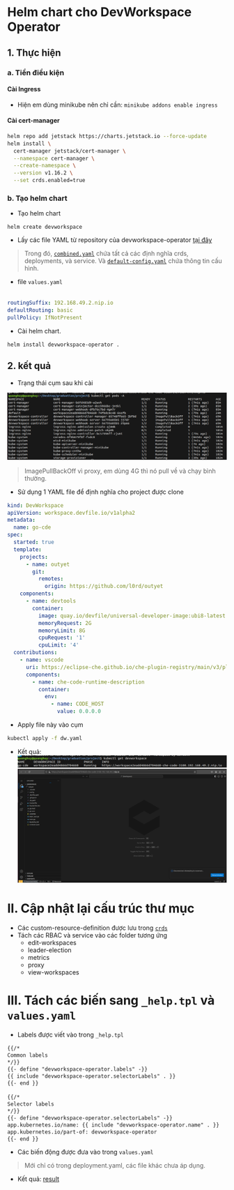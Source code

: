 # Helm chart cho DevWorkspace Operator
## 1. Thực hiện
### a. Tiền điều kiện
#### Cài Ingress
- Hiện em dùng minikube nên chỉ cần: `minikube addons enable ingress`
#### Cài cert-manager
```sh
helm repo add jetstack https://charts.jetstack.io --force-update
helm install \
  cert-manager jetstack/cert-manager \
  --namespace cert-manager \
  --create-namespace \
  --version v1.16.2 \
  --set crds.enabled=true
```
### b. Tạo helm chart
- Tạo helm chart
```
helm create devworkspace
```
- Lấy các file YAML từ repository của devworkspace-operator [tại đây](https://github.com/devfile/devworkspace-operator/tree/main/deploy/deployment/kubernetes)
> Trong đó, [`combined.yaml`](https://github.com/devfile/devworkspace-operator/blob/main/deploy/deployment/kubernetes/combined.yaml) chứa tất cả các định nghĩa crds, deployments, và service. Và [`default-config.yaml`](https://github.com/devfile/devworkspace-operator/blob/main/deploy/default-config.yaml) chứa thông tin cấu hình.
- file `values.yaml`
```yml

routingSuffix: 192.168.49.2.nip.io
defaultRouting: basic
pullPolicy: IfNotPresent
```
- Cài helm chart.
```
helm install devworkspace-operator .
```
## 2. kết quả
- Trạng thái cụm sau khi cài

![after-setup](./images/after-setup.png)
> ImagePullBackOff vì proxy, em dùng 4G thì nó pull về và chạy bình thường.
- Sử dụng 1 YAML file để định nghĩa cho project được clone
```YAML
kind: DevWorkspace
apiVersion: workspace.devfile.io/v1alpha2
metadata:
  name: go-cde
spec:
  started: true
  template:
    projects:
      - name: outyet
        git:
          remotes:
            origin: https://github.com/l0rd/outyet
    components:
      - name: devtools
        container:
          image: quay.io/devfile/universal-developer-image:ubi8-latest
          memoryRequest: 2G
          memoryLimit: 8G
          cpuRequest: '1'
          cpuLimit: '4'
  contributions:
    - name: vscode
      uri: https://eclipse-che.github.io/che-plugin-registry/main/v3/plugins/che-incubator/che-code/latest/devfile.yaml
      components:
        - name: che-code-runtime-description
          container:
            env:
              - name: CODE_HOST
                value: 0.0.0.0
```
- Apply file này vào cụm
```sh
kubectl apply -f dw.yaml
```
- Kết quả:
![cde](./images/cde.png)
![img](./images/image.png)

# II. Cập nhật lại cấu trúc thư mục
- Các custom-resource-definition được lưu trong [`crds`](./crds/)
- Tách các RBAC và service vào các folder tương ứng
  - edit-workspaces
  - leader-election
  - metrics
  - proxy
  - view-workspaces
# III. Tách các biến sang `_help.tpl` và `values.yaml`
- Labels được viết vào trong `_help.tpl`
```tpl
{{/*
Common labels
*/}}
{{- define "devworkspace-operator.labels" -}}
{{ include "devworkspace-operator.selectorLabels" . }}
{{- end }}

{{/*
Selector labels
*/}}
{{- define "devworkspace-operator.selectorLabels" -}}
app.kubernetes.io/name: {{ include "devworkspace-operator.name" . }}
app.kubernetes.io/part-of: devworkspace-operator
{{- end }}
```

- Các biến động được đưa vào trong `values.yaml`
> Mới chỉ có trong deployment.yaml, các file khác chưa áp dụng.

- Kết quả: [result](https://helm-playground.com/#t=IYBwlgagpgTgzmA9gOwFwAJQjgegG4CMAUANZjIAmGAIlCADaICeAtlMgC5FsfAXC9URdOnrAARlHpwhI5MDYYA3kvQA6CMHoBXKHDXy2cEMADGUdAF9LAWhbB5Ac1jD0hvSfPLVGrbv3uxmYW1kTGUKay6Co26GAAZm6IHOqaOnpqwNociHCmWuSOauwS9FAUVpauMHT0YPky0T5p-mo1DPXAAMKI2pyVrjHo7BWhInBSETkwUSL2HKYAFgAyElIyrhxQLAwCULPoPHwCwAciQwDuYByLqX4ZIIgUAILIyMkCSMhwAyJ-mG8Phwvht-v8hjkAJoKejqdAAHzc5Ao7BSAA5fmChiNMf8xJJpGc-pdrrdfOl9I8KKsCT8xmDzkpYlCYXDEchkaj0Bj6QzsZRcehwpFXOCmegrjc7hS1GB7M4AAraej0ADKERqHDpVQZcuAiuVao1UC1RMZzMQ0JYsLUCKRlC5PJ1WPFON5fwmpm0MGuTB6nCgAA8OGamharTaWg8nuqvT6OH6UFtg3aOQ7%2Bk7RX9TEngORYKCwbFgDBHIW%2BeKYA5nNLWnrnGoc5w88gC5lS9qs-9Yio4e6xbE3c6Gew8KGhlXkDXyXX5VBG7n8-Bisg8ILu24FPsmup3OuXbEEuo8Pd9-8T%2BlvMfT4iAI7aZIhYcMsPDaQWI9qC%2B6ABiMEQLBnn835QH%2BAGhgO6Asta17pGBgHspy-QEAATEB5rDAK-bEq6WHPv89bbgARL2M4ZIRbR0Lk1yIDATCVKgpFRvoFG8I4doovEWT0CkahdIsJYcGozwgCA0DwF81hEV2fyEUqKoKogdSmEwV5kSxc5qCAhqKcp9HYSIdR4OwehwAq-6SBBr7QZG9z6EZJlwGZFkWIh6YpKhBmbooO58QJMBCQAcluQGPAF5ZFt525NsZEkoDJ-xNrwS6KQFanMWoEwwHg9TzjFBZfKlKReSIID-jkOb0BgAAqXQKgl6CxO4GAOa2Tk2GFXAvtmi6tjARXpXZmWwDl5hqK1plFUBNR8PmTnmYglkNRhNm1hkM0UHNzmLa59ooshaFeTUcC9DA5gRRW4asuplEnd652pkhHmHfhOGxJKZIZXgSnaGwACyvScJ23XfTo-2A6ay3WZa12Pe56CoUB-KjK9xYdkSE7VhYN1lYggZMO2ZZAT2Pj7sjQHNb5GW4-jBghV5hGDTKNME%2B01HTEwXmdRdfyxElLawANVNDSzC7NiltHFa9-yUzwPqmHAMlZaNUDPKYOZ9BwwU%2BUxQ3K7lasa5w2tPjJWwwCw5CfCgADiVbmAqsBIBQsYoBQjS6zK5uW-IwK2-bUCOz6MYRG7wMHhKpJrfooO-Xo%2B6x0Y47iqttpuft6Jk7hKMySSUo3e8KLqmUpjTPuhdQMXUy0cnV0wWne2Olng54bn4ofdHmTxPE5C%2BvuwDd73Ca11BMP13DGfcs3mE55dkf5xlORlFWfvfPuS%2BwNb3wj6nE9N9h5PWEAA&v=HYQwtgpgzgDiDGEBcACAJhAbgdwPYCcBrWBCAWnl2ABd9cAbeifAKDoFdqBLYAcwGV2AMyFcAHqgCMATgBMAOkkA2ABzyALNPkLgXGPK64WGISHb1qAJVycevVACMQULvDYQY9VyADCNmlIsXGAgvMgsKCj4Hrgu1AQAnqgAjuwgCQa4APQYmKJMOVh4RCSIFFS0DEyskdShqABEwBBi1A0RKJQ0IDzMUEgdkSD4vP2DKGQoWexQ%2BFn0uPAg9FkOPIU4BMRwZV2VjMzjk2RkEKAOTGRMIBj4p0zw3FRHE2SQtK5QZDdo%2BAC8klkAHZ5AAGMGKJAqUHQ8ZnTADSKRSagSCoADqAFEAEIACQA8viANIAfX4mJ8lkxABUSQA5ACCAFlMeNIphluxkOgiltSuRcDBmCB4ndsBAHAALXC4QgUZjUF6o7lUgAyDOpmIAIiSAJJMhkAcUxJNyxW2pBJ4qlMsIJKgzEwhyRSI59C5KTSGUMG3yEA25v55RodAO%2BCQzVaSvAKsx6s1Ov1RpNhHYDggJPwTngJJgdDECTZKDdHpQvHg%2BEyWVT6Yc7C49Fu1bT5CzCDIedwBaQmHBkgAzIpo2iUGqNdq9Qbjbm6AArCCPEnwBbNIsl7mpdJV3J%2BrKd%2BePCgr5CRxUulExjEany4%2BnMzH8AAKDJ8rJd7M53Ia7XPKGVqEffEdUZFk10-AAxOgwERd9IlECBG0sCAhBg2C4K4BC0EfEVJVQd4bhFEB5GVYduXxR9MUsDV8UsO9QNg9dUDNPkdgFIV8BFAhSNQHx8TpalLHxVVVUoslKIANV1V8SRfXiAFV%2BLot933XSDcGgot0MwpCUM0pF4MbbDqFwlBYAXeQHXwTBXAgBl4EodgaDpGNuJQA0AA0SV4ukfDkywqUUqlvJ8XURP4MD3S-ABWH8kQvEcsTxQkiX4MTLHE0SWSZGiAE0SVVfVdWpCLS37UFQSZLhXMSgliVS8l0syzFsssPKqQARTkh9ioYz9UFkCqqt-f8UBq5L6ok0SfEfOT8sKnqVL6lABtBMBqpxWqUrSjLaOm2aOq6-gFpdRiUEkcq1uGy9RzjcdEynE0YEwHNlwgEBgHYGASVnXAHBK7lol4LgoFoDIEEQKAoHkaI0ElEV5EoMBpjWFQ3lcOgoXkVHJFcscE0nZMSWcBJgBzEGCFCDNLKdGpFsiz0tx9BcvBgB0sngSVyEDViyDQQiyCgEn4AF0VKaQcE%2B1x278aTadidJ%2B1RbCe0uAwJZaZOpbN29bJmb0NmOfIFw1eGMhudIXn%2BcF0nxYhHHIhgcx6EfBhXCSFBdSEOlcGoR9ogdGgWBYABiFBqUlYGUEjoQCBQYyIFMhdomoaAUBj-AUEdxg7BQd6o5CMI06g3PM-wLgORTqIYjiRIUDAAgE54dOQieYBOjz9M0-8NAUE56JUElahqFZpAsmbdN8GaFOoZ9NBFigLI6igYh2aoUReHYaIO1wNBgzqXo5iz%2BgyGCSmOzLivWwgIGQfwBIsiCAuIEfJ3%2BCTiBqH6FAAG0AF0Q7DhHKAUdgHxBQLgGmZcMBx05p0OG%2BBqB-hjPIFgyp8SQNVl%2BZiJQeZ7FDNUdoQgnZoIwRgRo7QQ7h0jg6R4hg251gbGgYBNhEHx0TlZGyud7L%2BEQfXaIUdgDNxFHQ9u9CE4x0cj3Pu3JB7D36GPGszAp7QG3PPVepMPCfyyDQzeXBqD32pjZb43DHJaJYIYxAdkHIBA6KHfgQp4BcHgsA7AnN44ZxAOw6yiAuHWMQVAaU5ge6dwrG9FOaAOihJFNyWgXJbEoAZJwdSwiliMASHXHhJc34cMsSYmgAByYBDJHy6k6DDM43BlhQAAPwdDMPEeupjUCxIgPEhkwBgA%2B2EVQUBuBc5oB7mAthFiE7gx4XUjpXTW5fwAN4AF94nhwTsqcBQgYEJxGb4zJYCZgQBQZEUOns-w%2B0Tog96PcomV0ji0gANCXFZkcwjNA4uElAMwc5sKIYwFZKcwCeGiR0EaDRsEWl2BUfBzABaOhsmM0xFDQ5UOAdHWODoh45yJC2SeH9U7tM6XUaZcc%2BmeJdmgFBodwKxz4Y3QRBAW4iMNvAQgLCB5DxHgozFyiZ7ZDnvABeXREAwC0RA6FEBsBZHNHYM2ejJRkF%2BgeLR708XdOAAvFALAYA71xVMuhsyFkIqASAruGdUXcD4CgDFE9OUoFVCAdM9BeklxJWSlAFKM5UoEUI1ucCFxMs4CyuRo9x5KOxVynIaj%2BWaIXsKjhorxVbEldgaVsqHDyoXvQW1CEF7qp3jau1uqg4arQG-eAuj9F%2BBoC0agqB5nxKEFAQ0HAYD9XKqCIOOiy5loqJW6tCyDntzgGsLw3BoAwVDpEX4gpR1xQScJeJ0Qbj4mAPQBI1gfbgQbNABIIMIDQTjvgOJfb93AAZFAb2wBV1Vr3QelAocj0nrkpZKQLag76sjsi41H9TW8DeTAEumz3VN1pcq0RKBO4SOAFI5gMjWXyKDVi6eqjeXqIFVokZXwp4Sr4No6FiAH4jKnYi05oDYGbP0UKDJ-DAP4DpVQEDYHu69yg-6tlcHOWIb5VQFDC80NkAw-GrDIysjB0dhcYGEc%2BBQpydAST3jyBkegB0eTPF3TbvwLqR8iyDWouIwnDVCDgEAZpdR4DSwxFd0kYx-uvcYOBsUfBlRs9w2ccjdhqT6GP6Yd4K52TQmDK7zMsLPTn8OhBdQLCSIXQaYuCoC7BBqBpDqHUP2DoXgnTNEhrFy9SggQqGkC%2BwBkcLiLEIIa9Opyv0-vWQI3g-tgFlcM56%2BlHdxEMekcx2Ddm2OOaQxGwV3GcPSb40QOwWQ7C1YfmN6AYxIhnFtUwNAzT92tIi%2BmyGzkRzfgmUq6ZqEUCdZDVWSbkMEara-nwHgYhxj7YQz6ag9rjEbZabFaUINpvTpe5ejmwxqCnDEOATweyFipKLHAYyb3YKTFByZB%2BaEkRQ%2BpAkIUqBdR-KYJAbord7ELica4RT9rUB-3iRMROoTqDre5F9hBv3-uXDu1AInkQPtvbHb%2BSnP2Wg08B4sZYQd-Y2HwBDKd6IE4zDSGkquiN0c9zxYS0yDinHpJMGYCwVcoD84hrnCDsvrhOhgZHZwJcuhQEcTYenfaOa4E4WVthuzKwFeAVUvpPAokOmAV9jRbv4GfyiI5cBbd4RcDoMAdH3vE3GRQEOu7y2b2q-V9AO5UB2Ac1zsAyquhFHyA9mshINh0B9OwO9VhfSAsK9j5vCGdzHKS4qVVmOjBcCJr4PErw6W7k3FnDMVhnMwAp7-AuKbwwEht619Eeuuu2ElvwMu0DHENcgCECnDO%2BS%2Bfl5Hfk-ZEfgh6PB50R2qAyoXXGJAPh7soqGiGlXVI0BP67fgHv5aUVVpH53YkJ9g18tLL-OwMAE9Vkk6oEwrLssAsNgEamWLPshOYHHMwGADwMBrgGsmwoWpnviIKnQssCgovrAaAK3A2qQI%2BMwIYEWguAAV-OdOYgNlYjwuTkxLyDghbHglUJCiMrCoHAAoRtcsXh-J9FVqlmcFNprj3POmgL0JDKXL9KnA1kBl6qZqBi1hZm1tZgGuypagdt1gvEvCvF0OvJvOQIWnvD0M8uojoVvHwell8MIaIV8CDN9p9OfBIVmmYVNn7BITBKYA2LoeHP7NKI2KgFFB0LIjAIaB-LtlDqgFkJzMsMZAAF7jChab5pZTbbwILjDG7d7ci4jUjUgaaRA8B6JcDLBagITpDFqkFSD%2BEOyEE7ylEQZkGtqRCJ72RTZeHQA%2BELZnSKbBAQAsI1FMJ%2BHuA3BWEuHphuE9DujRAtEBIMDtHJaM6srBFVpxE4ThHCEJCxEujxFOGQzJFnhIhpE7oZFZE5ECL5GFHFEJC9F1EhZVHEFdB9FnT1GmRJ4QxQCTFtGBC1BdE9EkG1H9GUJaYLhervrlY5w8H1KxCpI5xSHGYyHNbmZa6KGBEdYcpqHcpOYaJ9ZxpEALA3ALzgnG7LAjYsD4mQl8AwSzYXAQDtGmD2rR7YFISeDeBkEdAhBiAMleBLB1GPF1AjAfx7RyTcBeDRHKoEEC4VJiwoDhYx48lhDUBMgv53wCkNhcDCmtyimIDdBhBhatoAIMgDL5FUDLDFgMDf6py0ZsIsKOyIJFGeC4AJAh48iiC6CtwoKYAmmQBjDxTcjWjSiyhkB07yj6YdA0LJy7ZK7mByk7zcjqADSpHvxk7XQgpBiCjCiihmwSi%2BlyiIApG6n6mtxGlunuiQBMg8LMJtwWmcBWkoA2kLD2k14mB5EuksCFmmklmmKekZKmJGTQ7UB-LVgqBfA%2Bm2gybMDeaSrZnBaRAjRDl%2BkBkTlm5VwLpLruwtJBydIYBvwPCig9pBzxDVDKpfyE7EkiCNnuw1oFr5hJAdDRAao1x3yoDliVg%2BiKIMKNijmKJkBtiBaXk9h9iDj2xIIjgflfn2EFiKb1AoDfhqoRYVCGHMCZZhaJazG5wjBvbHBQqT7kBeDbrADfADK1Z-ASwQighQhIUdDoWfS3xvRgB-CBGBqAgghEWSBQgwiggw7E4nALC8DxAgy3D-CrnIivCYAAiPFHwuwcnuyezey%2Bz%2BwVIsBAA)